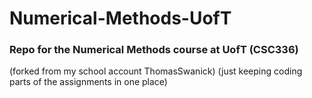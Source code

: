 # Numerical-Methods-UofT
### Repo for the Numerical Methods course at UofT (CSC336)

(forked from my school account ThomasSwanick)
(just keeping coding parts of the assignments in one place)
